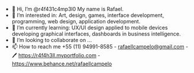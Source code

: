 - 👋 Hi, I’m @r4f431c4mp3l0 My name is Rafael. 
- 👀 I’m interested in: Art, design, games, interface development, programming, web design, application development.
- 🌱 I’m currently learning: UX/UI design applied to mobile devices developing graphical interfaces, dashboards in business intelligence.
- 💞️ I’m looking to collaborate on ...
- 📫 How to reach me +55 (11) 94991-8585 - rafaellcampelo@gmail.com - 🖊️ https://r4f4h3ll.myportfolio.com - https://www.behance.net/rafaellcampelo
<!---
r4f431c4mp3l0/r4f431c4mp3l0 is a ✨ art director ✨ I have been an art director for over 15 years. I currently work as a freelancer providing services to companies helping them with product prototyping, packaging, layouts and kvs for social media and internal communication content. I have experience working with developers, programmers, which enables me to be a full-fledged webdesigner. I like to study new technologies, presently I'm studying UX/UI design applied to mobile devices developing graphical interfaces, dashboards in business intelligence.
--->
